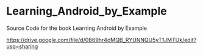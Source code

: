 Learning_Android_by_Example
===========================

Source Code for the book Learning Android by Example

https://drive.google.com/file/d/0B69hr4dMQB_RYUNNQU5yT1JMTUk/edit?usp=sharing
